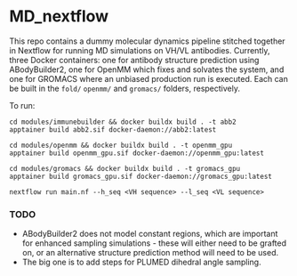 # MD_nextflow
This repo contains a dummy molecular dynamics pipeline stitched together in Nextflow for running MD simulations on VH/VL antibodies. Currently, three Docker containers: one for antibody structure prediction using ABodyBuilder2, one for OpenMM which fixes and solvates the system, and one for GROMACS where an unbiased production run is executed. Each can be built in the `fold/` `openmm/` and `gromacs/` folders, respectively. 

To run:
```
cd modules/immunebuilder && docker buildx build . -t abb2
apptainer build abb2.sif docker-daemon://abb2:latest

cd modules/openmm && docker buildx build . -t openmm_gpu
apptainer build openmm_gpu.sif docker-daemon://openmm_gpu:latest

cd modules/gromacs && docker buildx build . -t gromacs_gpu
apptainer build gromacs_gpu.sif docker-daemon://gromacs_gpu:latest

nextflow run main.nf --h_seq <VH sequence> --l_seq <VL sequence>
```

### TODO
* ABodyBuilder2 does not model constant regions, which are important for enhanced sampling simulations - these will either need to be grafted on, or an alternative structure prediction method will need to be used. 
* The big one is to add steps for PLUMED dihedral angle sampling.
